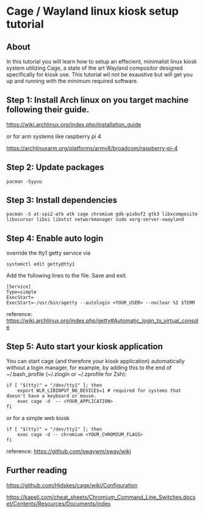 # Cage / Wayland linux kiosk setup tutorial

## About

In this tutorial you will learn how to setup an effecient, minimalist linux kiosk system utilizing Cage, a state of the art Wayland compositor designed specifically for kiosk use. This tutorial wil not be exaustive but will get you up and running with the minimum required software.

## Step 1: Install Arch linux on you target machine following their guide.

https://wiki.archlinux.org/index.php/installation_guide

or for arm systems like raspberry pi 4

https://archlinuxarm.org/platforms/armv8/broadcom/raspberry-pi-4

## Step 2: Update packages

```
pacman -Syyuu
```

## Step 3: Install dependencies

```
pacman -S at-spi2-atk atk cage chromium gdk-pixbuf2 gtk3 libxcomposite libxcursor libxi libxtst networkmanager sudo xorg-server-xwayland
```

## Step 4: Enable auto login

override the tty1 getty service via

```
systemctl edit getty@tty1
```

Add the following lines to the file. Save and exit.

```
[Service]
Type=simple
ExecStart=
ExecStart=-/usr/bin/agetty --autologin <YOUR_USER> --noclear %I $TERM
```

reference: https://wiki.archlinux.org/index.php/getty#Automatic_login_to_virtual_console

## Step 5: Auto start your kiosk application

You can start cage (and therefore your kiosk application) automatically without a login manager, for example, by adding this to the end of ~/.bash_profile (~/.zlogin or ~/.zprofile for Zsh):

```
if [ "$(tty)" = "/dev/tty1" ]; then
    export WLR_LIBINPUT_NO_DEVICES=1 # required for systems that doesn't have a keyboard or mouse.
	exec cage -d  -- <YOUR_APPLICATION>
fi
```

or for a simple web kiosk

```
if [ "$(tty)" = "/dev/tty1" ]; then
	exec cage -d -- chromium <YOUR_CHROMIUM_FLAGS>
fi
```

reference: https://github.com/swaywm/sway/wiki

## Further reading

https://github.com/Hjdskes/cage/wiki/Configuration

https://kapeli.com/cheat_sheets/Chromium_Command_Line_Switches.docset/Contents/Resources/Documents/index
